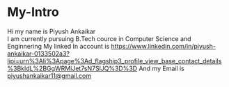 # My-Intro
Hi my name is Piyush Ankaikar<br>
I am currently pursuing B.Tech cource in Computer Science and Enginnering
My linked In account is https://www.linkedin.com/in/piyush-ankaikar-0133502a3?lipi=urn%3Ali%3Apage%3Ad_flagship3_profile_view_base_contact_details%3BkldL%2BGgWRMiJet7sN7SlJQ%3D%3D
And my Email is piyushankaikar11@gmail.com
